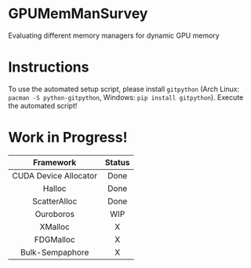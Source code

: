 # GPUMemManSurvey
Evaluating different memory managers for dynamic GPU memory

# Instructions
To use the automated setup script, please install `gitpython` (Arch Linux: `pacman -S python-gitpython`, Windows: `pip install gitpython`).
Execute the automated script!

# Work in Progress!

| Framework | Status |
|:---:|:---:|
| CUDA Device Allocator | Done 	|
| Halloc 				| Done 	|
| ScatterAlloc 			| Done 	|
| Ouroboros 			|  WIP	|
| XMalloc 				| 	X 	|
| FDGMalloc 			| 	X 	|
| Bulk-Sempaphore 		| 	X 	|